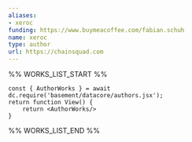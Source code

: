 ```yaml
---
aliases:
- xeroc
funding: https://www.buymeacoffee.com/fabian.schuh
name: xeroc
type: author
url: https://chainsquad.com
---
```



%% WORKS_LIST_START %%

```datacorejsx
const { AuthorWorks } = await dc.require('basement/datacore/authors.jsx');
return function View() {
    return <AuthorWorks/>
}
```
%% WORKS_LIST_END %%